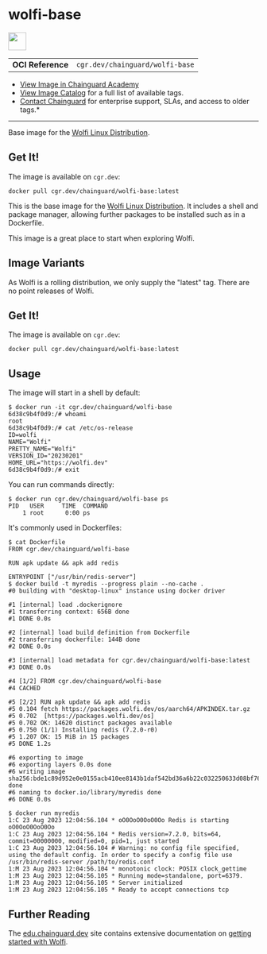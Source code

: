 <!--monopod:start-->
# wolfi-base

<!--url:start-->
<a href="https://wolfi.dev">
<!--logo:start-->
  <img src="https://storage.googleapis.com/chainguard-academy/logos/wolfi-base/logo.svg" width="36px" height="36px" />
<!--logo:end-->
</a>
<!--url:end-->

| | |
| - | - |
| **OCI Reference** | `cgr.dev/chainguard/wolfi-base` |

* [View Image in Chainguard Academy](https://edu.chainguard.dev/chainguard/chainguard-images/reference/wolfi-base/overview/)
* [View Image Catalog](https://console.enforce.dev/images/catalog) for a full list of available tags.
* [Contact Chainguard](https://www.chainguard.dev/chainguard-images) for enterprise support, SLAs, and access to older tags.*
---
<!--monopod:end-->

<!--overview:start-->
Base image for the [Wolfi Linux Distribution](https://wolfi.dev).
<!--overview:end-->

<!--getting:start-->
## Get It!
The image is available on `cgr.dev`:

```
docker pull cgr.dev/chainguard/wolfi-base:latest
```
<!--getting:end-->

<!--body:start-->
This is the base image for the [Wolfi Linux Distribution](wolfi.dev). It includes a shell and package manager, allowing further packages to be installed such as in a Dockerfile.

This image is a great place to start when exploring Wolfi.

## Image Variants

As Wolfi is a rolling distribution, we only supply the "latest" tag. There are no point releases of
Wolfi.

## Get It!

The image is available on `cgr.dev`:

```
docker pull cgr.dev/chainguard/wolfi-base:latest
```

## Usage

The image will start in a shell by default:

```
$ docker run -it cgr.dev/chainguard/wolfi-base
6d38c9b4f0d9:/# whoami
root
6d38c9b4f0d9:/# cat /etc/os-release
ID=wolfi
NAME="Wolfi"
PRETTY_NAME="Wolfi"
VERSION_ID="20230201"
HOME_URL="https://wolfi.dev"
6d38c9b4f0d9:/# exit
```

You can run commands directly:

```
$ docker run cgr.dev/chainguard/wolfi-base ps
PID   USER     TIME  COMMAND
    1 root      0:00 ps
```

It's commonly used in Dockerfiles:

```
$ cat Dockerfile
FROM cgr.dev/chainguard/wolfi-base

RUN apk update && apk add redis

ENTRYPOINT ["/usr/bin/redis-server"]
$ docker build -t myredis --progress plain --no-cache .
#0 building with "desktop-linux" instance using docker driver

#1 [internal] load .dockerignore
#1 transferring context: 656B done
#1 DONE 0.0s

#2 [internal] load build definition from Dockerfile
#2 transferring dockerfile: 144B done
#2 DONE 0.0s

#3 [internal] load metadata for cgr.dev/chainguard/wolfi-base:latest
#3 DONE 0.0s

#4 [1/2] FROM cgr.dev/chainguard/wolfi-base
#4 CACHED

#5 [2/2] RUN apk update && apk add redis
#5 0.104 fetch https://packages.wolfi.dev/os/aarch64/APKINDEX.tar.gz
#5 0.702  [https://packages.wolfi.dev/os]
#5 0.702 OK: 14620 distinct packages available
#5 0.750 (1/1) Installing redis (7.2.0-r0)
#5 1.207 OK: 15 MiB in 15 packages
#5 DONE 1.2s

#6 exporting to image
#6 exporting layers 0.0s done
#6 writing image sha256:bde1c89d952e0e0155acb410ee8143b1daf542bd36a6b22c032250633d08bf76 done
#6 naming to docker.io/library/myredis done
#6 DONE 0.0s

$ docker run myredis
1:C 23 Aug 2023 12:04:56.104 * oO0OoO0OoO0Oo Redis is starting oO0OoO0OoO0Oo
1:C 23 Aug 2023 12:04:56.104 * Redis version=7.2.0, bits=64, commit=00000000, modified=0, pid=1, just started
1:C 23 Aug 2023 12:04:56.104 # Warning: no config file specified, using the default config. In order to specify a config file use /usr/bin/redis-server /path/to/redis.conf
1:M 23 Aug 2023 12:04:56.104 * monotonic clock: POSIX clock_gettime
1:M 23 Aug 2023 12:04:56.105 * Running mode=standalone, port=6379.
1:M 23 Aug 2023 12:04:56.105 * Server initialized
1:M 23 Aug 2023 12:04:56.105 * Ready to accept connections tcp
```

## Further Reading

The [edu.chainguard.dev](https://edu.chainguard.dev) site contains extensive documentation on [getting started with Wolfi](https://edu.chainguard.dev/open-source/wolfi/overview/).
<!--body:end-->
